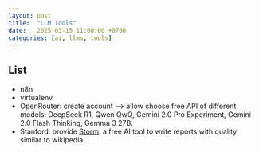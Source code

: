 ```yaml
---
layout: post
title:  "LLM Tools"
date:   2025-03-15 11:00:00 +0700
categories: [ai, llms, tools]
---
```


## List
* n8n
* virtualenv
* OpenRouter: create account --> allow choose free API of different models: DeepSeek R1, Qwen QwQ, Gemini 2.0 Pro Experiment, Gemini 2.0 Flash Thinking, Gemma 3 27B.
* Stanford: provide [Storm](https://storm.genie.stanford.edu/): a free AI tool to write reports with quality similar to wikipedia. 

